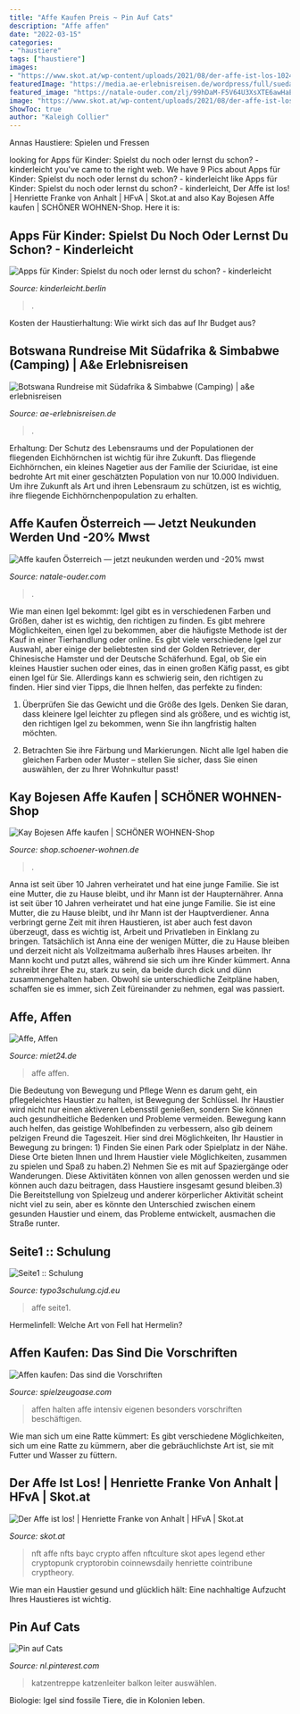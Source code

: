 ```yaml
---
title: "Affe Kaufen Preis ~ Pin Auf Cats"
description: "Affe affen"
date: "2022-03-15"
categories:
- "haustiere"
tags: ["haustiere"]
images:
- "https://www.skot.at/wp-content/uploads/2021/08/der-affe-ist-los-1024x682.jpg"
featuredImage: "https://media.ae-erlebnisreisen.de/wordpress/full/suedafrika-kruger-nationalpark-kleiner-affe.jpg"
featured_image: "https://natale-ouder.com/zlj/99hDaM-F5V64U3XsXTE6awHaEM.jpg"
image: "https://www.skot.at/wp-content/uploads/2021/08/der-affe-ist-los-1024x682.jpg"
ShowToc: true
author: "Kaleigh Collier"
---
```



Annas Haustiere: Spielen und Fressen

	

		
looking for Apps für Kinder: Spielst du noch oder lernst du schon? - kinderleicht you've came to the right web. We have 9 Pics about Apps für Kinder: Spielst du noch oder lernst du schon? - kinderleicht like Apps für Kinder: Spielst du noch oder lernst du schon? - kinderleicht, Der Affe ist los! | Henriette Franke von Anhalt | HFvA | Skot.at and also Kay Bojesen Affe kaufen | SCHÖNER WOHNEN-Shop. Here it is:
		
    
## Apps Für Kinder: Spielst Du Noch Oder Lernst Du Schon? - Kinderleicht

<img loading=lazy src="https://kinderleicht.berlin/wp-content/uploads/2018/11/Affe-1024x947.jpg" onerror="this.onerror=null;this.src='https://tse2.mm.bing.net/th?id=OIP.lLo5io65c_JpsSfkatFLIwHaG2&amp;pid=15.1';" alt="Apps für Kinder: Spielst du noch oder lernst du schon? - kinderleicht">

_Source: kinderleicht.berlin_

>. 

	

Kosten der Haustierhaltung: Wie wirkt sich das auf Ihr Budget aus?

    
## Botswana Rundreise Mit Südafrika &amp; Simbabwe (Camping) | A&amp;e Erlebnisreisen

<img loading=lazy src="https://media.ae-erlebnisreisen.de/wordpress/full/suedafrika-kruger-nationalpark-kleiner-affe.jpg" onerror="this.onerror=null;this.src='https://tse1.mm.bing.net/th?id=OIP.TnRCXaxLEQwGntIfTEaSMwHaEK&amp;pid=15.1';" alt="Botswana Rundreise mit Südafrika &amp; Simbabwe (Camping) | a&amp;e erlebnisreisen">

_Source: ae-erlebnisreisen.de_

>. 

	

Erhaltung: Der Schutz des Lebensraums und der Populationen der fliegenden Eichhörnchen ist wichtig für ihre Zukunft.
Das fliegende Eichhörnchen, ein kleines Nagetier aus der Familie der Sciuridae, ist eine bedrohte Art mit einer geschätzten Population von nur 10.000 Individuen. Um ihre Zukunft als Art und ihren Lebensraum zu schützen, ist es wichtig, ihre fliegende Eichhörnchenpopulation zu erhalten.

    
## Affe Kaufen Österreich — Jetzt Neukunden Werden Und -20% Mwst

<img loading=lazy src="https://natale-ouder.com/zlj/99hDaM-F5V64U3XsXTE6awHaEM.jpg" onerror="this.onerror=null;this.src='https://tse3.mm.bing.net/th?id=OIP.J1czituDJBNc2vdZFKtRsgAAAA&amp;pid=15.1';" alt="Affe kaufen Österreich — jetzt neukunden werden und -20% mwst">

_Source: natale-ouder.com_

>. 

	

Wie man einen Igel bekommt: Igel gibt es in verschiedenen Farben und Größen, daher ist es wichtig, den richtigen zu finden. Es gibt mehrere Möglichkeiten, einen Igel zu bekommen, aber die häufigste Methode ist der Kauf in einer Tierhandlung oder online.
Es gibt viele verschiedene Igel zur Auswahl, aber einige der beliebtesten sind der Golden Retriever, der Chinesische Hamster und der Deutsche Schäferhund. Egal, ob Sie ein kleines Haustier suchen oder eines, das in einen großen Käfig passt, es gibt einen Igel für Sie. Allerdings kann es schwierig sein, den richtigen zu finden. Hier sind vier Tipps, die Ihnen helfen, das perfekte zu finden:
1. Überprüfen Sie das Gewicht und die Größe des Igels. Denken Sie daran, dass kleinere Igel leichter zu pflegen sind als größere, und es wichtig ist, den richtigen Igel zu bekommen, wenn Sie ihn langfristig halten möchten.

2. Betrachten Sie ihre Färbung und Markierungen. Nicht alle Igel haben die gleichen Farben oder Muster – stellen Sie sicher, dass Sie einen auswählen, der zu Ihrer Wohnkultur passt!

    
## Kay Bojesen Affe Kaufen | SCHÖNER WOHNEN-Shop

<img loading=lazy src="https://dbs-product.imgix.net/k/b/kb_39256_02_1500.jpg?w=828&amp;h=666&amp;fit=fill&amp;fill=solid&amp;fill-color=ffffff&amp;auto=format%2Ccompress" onerror="this.onerror=null;this.src='https://tse3.mm.bing.net/th?id=OIP.zud4a-ZwK_VTdg604YFK2gHaF9&amp;pid=15.1';" alt="Kay Bojesen Affe kaufen | SCHÖNER WOHNEN-Shop">

_Source: shop.schoener-wohnen.de_

>. 

	

Anna ist seit über 10 Jahren verheiratet und hat eine junge Familie. Sie ist eine Mutter, die zu Hause bleibt, und ihr Mann ist der Haupternährer.
Anna ist seit über 10 Jahren verheiratet und hat eine junge Familie. Sie ist eine Mutter, die zu Hause bleibt, und ihr Mann ist der Hauptverdiener. Anna verbringt gerne Zeit mit ihren Haustieren, ist aber auch fest davon überzeugt, dass es wichtig ist, Arbeit und Privatleben in Einklang zu bringen. Tatsächlich ist Anna eine der wenigen Mütter, die zu Hause bleiben und derzeit nicht als Vollzeitmama außerhalb ihres Hauses arbeiten. Ihr Mann kocht und putzt alles, während sie sich um ihre Kinder kümmert. Anna schreibt ihrer Ehe zu, stark zu sein, da beide durch dick und dünn zusammengehalten haben. Obwohl sie unterschiedliche Zeitpläne haben, schaffen sie es immer, sich Zeit füreinander zu nehmen, egal was passiert.

    
## Affe, Affen

<img loading=lazy src="https://images.miet24.de/imgresize/800-600-0/2017/02/1488313755-affe.jpg" onerror="this.onerror=null;this.src='https://tse1.mm.bing.net/th?id=OIP.lnMpz6RB4Psxqh9UzR7igwHaJ3&amp;pid=15.1';" alt="Affe, Affen">

_Source: miet24.de_

>affe affen. 

	

Die Bedeutung von Bewegung und Pflege
Wenn es darum geht, ein pflegeleichtes Haustier zu halten, ist Bewegung der Schlüssel. Ihr Haustier wird nicht nur einen aktiveren Lebensstil genießen, sondern Sie können auch gesundheitliche Bedenken und Probleme vermeiden. Bewegung kann auch helfen, das geistige Wohlbefinden zu verbessern, also gib deinem pelzigen Freund die Tageszeit. Hier sind drei Möglichkeiten, Ihr Haustier in Bewegung zu bringen: 1) Finden Sie einen Park oder Spielplatz in der Nähe. Diese Orte bieten Ihnen und Ihrem Haustier viele Möglichkeiten, zusammen zu spielen und Spaß zu haben.2) Nehmen Sie es mit auf Spaziergänge oder Wanderungen. Diese Aktivitäten können von allen genossen werden und sie können auch dazu beitragen, dass Haustiere insgesamt gesund bleiben.3) Die Bereitstellung von Spielzeug und anderer körperlicher Aktivität scheint nicht viel zu sein, aber es könnte den Unterschied zwischen einem gesunden Haustier und einem, das Probleme entwickelt, ausmachen die Straße runter.

    
## Seite1 :: Schulung

<img loading=lazy src="https://typo3schulung.cjd.eu/fileadmin/_processed_/c/b/csm_Affe_5aa7dc4cc8.jpg" onerror="this.onerror=null;this.src='https://tse4.mm.bing.net/th?id=OIP.0SmOkcaGRnhTYsAlzgUJdAHaJS&amp;pid=15.1';" alt="Seite1 :: Schulung">

_Source: typo3schulung.cjd.eu_

>affe seite1. 

	

Hermelinfell: Welche Art von Fell hat Hermelin?

    
## Affen Kaufen: Das Sind Die Vorschriften

<img loading=lazy src="https://www.spielzeugoase.com/wp-content/uploads/2018/10/Affen-kaufen-bitte-artgerechte-Haltung.jpg" onerror="this.onerror=null;this.src='https://tse3.mm.bing.net/th?id=OIP.R-5rfqGUE6lb7UcSu3v0JQHaD_&amp;pid=15.1';" alt="Affen kaufen: Das sind die Vorschriften">

_Source: spielzeugoase.com_

>affen halten affe intensiv eigenen besonders vorschriften beschäftigen. 

	

Wie man sich um eine Ratte kümmert: Es gibt verschiedene Möglichkeiten, sich um eine Ratte zu kümmern, aber die gebräuchlichste Art ist, sie mit Futter und Wasser zu füttern.

    
## Der Affe Ist Los! | Henriette Franke Von Anhalt | HFvA | Skot.at

<img loading=lazy src="https://www.skot.at/wp-content/uploads/2021/08/der-affe-ist-los-1024x682.jpg" onerror="this.onerror=null;this.src='https://tse4.mm.bing.net/th?id=OIP.pJAnhCH6XyNG4Y8ytRb5OQHaE7&amp;pid=15.1';" alt="Der Affe ist los! | Henriette Franke von Anhalt | HFvA | Skot.at">

_Source: skot.at_

>nft affe nfts bayc crypto affen nftculture skot apes legend ether cryptopunk cryptorobin coinnewsdaily henriette cointribune cryptheory. 

	

Wie man ein Haustier gesund und glücklich hält: Eine nachhaltige Aufzucht Ihres Haustieres ist wichtig.

    
## Pin Auf Cats

<img loading=lazy src="https://i.pinimg.com/736x/c9/2c/72/c92c7299eaa660e312d5df9a6942172d.jpg" onerror="this.onerror=null;this.src='https://tse2.mm.bing.net/th?id=OIP.FRL0NH5yIl0n8k8zy3ezXwHaKo&amp;pid=15.1';" alt="Pin auf Cats">

_Source: nl.pinterest.com_

>katzentreppe katzenleiter balkon leiter auswählen. 

	

Biologie: Igel sind fossile Tiere, die in Kolonien leben.

